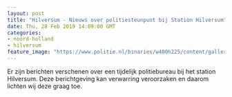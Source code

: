 ```yaml
---
layout: post
title: "Hilversum - Nieuws over politiesteunpunt bij Station Hilversum"
date: Thu, 28 Feb 2019 14:09:00 GMT
categories: 
- noord-holland 
- hilversum 
feature_image: "https://www.politie.nl/binaries/w400h225/content/gallery/politie/mijn-buurt/bureaus/03/gv-hilversum-img_1499.jpg"
---
```


Er zijn berichten verschenen over een tijdelijk politiebureau bij het station Hilversum. Deze berichtgeving kan verwarring veroorzaken en daarom lichten wij deze graag toe.
